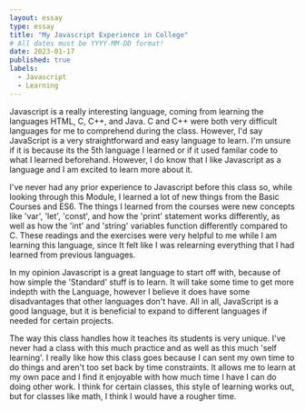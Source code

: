 ```yaml
---
layout: essay
type: essay
title: "My Javascript Experience in College"
# All dates must be YYYY-MM-DD format!
date: 2023-01-17
published: true
labels:
  - Javascript
  - Learning
---
```


Javascript is a really interesting language, coming from learning the languages HTML, C, C++, and Java.   C and C++ were both very difficult languages for me to comprehend during the class. However, I'd say JavaScript is a very straightforward and easy language to learn. I'm unsure if it is because its the 5th language I learned or if it used familar code to what I learned beforehand. However, I do know that I like Javascript as a language and I am excited to learn more about it.

I've never had any prior experience to Javascript before this class so, while looking through this Module, I learned a lot of new things from the Basic Courses and ES6. The things I learned from the courses were new concepts like 'var', 'let', 'const', and how the 'print' statement works differently, as well as how the 'int' and 'string' variables function differently compared to C. These readings and the exercises were very helpful to me while I am learning this language, since It felt like I was relearning everything that I had learned from previous languages.

In my opinion Javascript is a great language to start off with, because of how simple the 'Standard' stuff is to learn. It will take some time to get more indepth with the Language, however I believe it does have some disadvantages that other languages don't have. All in all, JavaScript is a good language, but it is beneficial to expand to different languages if needed for certain projects.

The way this class handles how it teaches its students is very unique. I've never had a class with this much practice and as well as this much 'self learning'. I really like how this class goes because I can sent my own time to do things and aren't too set back by time constraints. It allows me to learn at my own pace and I find it enjoyable with how much time I have I can do doing other work. I think for certain classes, this style of learning works out, but for classes like math, I think I would have a rougher time.

